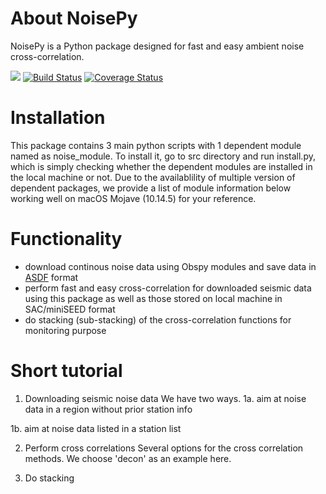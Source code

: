 # About NoisePy
NoisePy is a Python package designed for fast and easy ambient noise cross-correlation.

[![](https://img.shields.io/badge/docs-latest-blue.svg)](https://github.come/mdenolle/NoisPy/latest) [![Build Status](https://travis-ci.org/mdenolle/Noise.jl.svg?branch=master)](https://travis-ci.org/mdenolle/NoisePy) [![Coverage Status](https://coveralls.io/repos/github/mdenolle/Noise.jl/badge.svg?branch=master)](https://coveralls.io/github/mdenolle/NoisePy?branch=master)

 
# Installation
This package contains 3 main python scripts with 1 dependent module named as noise_module. To install
it, go to src directory and run install.py, which is simply checking whether the dependent modules are installed in the local machine or not. Due to the availablility of multiple version of dependent packages,
we provide a list of module information below working well on macOS Mojave (10.14.5) for your reference. 

# Functionality
* download continous noise data using Obspy modules and save data in [ASDF](https://asdf-definition.readthedocs.io/en/latest/) format
* perform fast and easy cross-correlation for downloaded seismic data using this package as 
well as those stored on local machine in SAC/miniSEED format
* do stacking (sub-stacking) of the cross-correlation functions for monitoring purpose

# Short tutorial
1. Downloading seismic noise data
We have two ways. 
1a. aim at noise data in a region without prior station info

1b. aim at noise data listed in a station list

2. Perform cross correlations
Several options for the cross correlation methods. We choose 'decon' as an example here.

3. Do stacking


